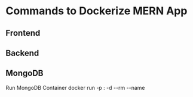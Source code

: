# Commands to Dockerize MERN App

## Frontend

## Backend

## MongoDB

Run MongoDB Container
docker run -p <port>:<port> -d --rm --name <container-name> <image-name>
